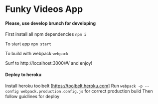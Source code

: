 # Funky Videos App

#### Please, use develop brunch for developing

First install all npm dependencies
`npm i`

To start app
`npm start`

To build with webpack
`webpack`

Surf to http://localhost:3000/#/ and enjoy!

#### Deploy to heroku
Install heroku toolbelt [https://toolbelt.heroku.com]
Run `webpack -p --config webpack.production.config.js` for correct production build
Then follow guidlines for deploy    
